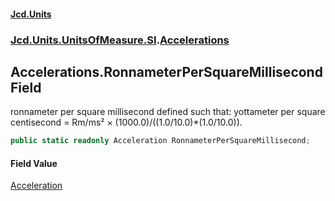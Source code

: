 #### [Jcd.Units](index.md 'index')
### [Jcd.Units.UnitsOfMeasure.SI](Jcd.Units.UnitsOfMeasure.SI.md 'Jcd.Units.UnitsOfMeasure.SI').[Accelerations](Accelerations.md 'Jcd.Units.UnitsOfMeasure.SI.Accelerations')

## Accelerations.RonnameterPerSquareMillisecond Field

ronnameter per square millisecond defined such that: yottameter per square centisecond = Rm/ms² × (1000.0)/((1.0/10.0)*(1.0/10.0)).

```csharp
public static readonly Acceleration RonnameterPerSquareMillisecond;
```

#### Field Value
[Acceleration](Acceleration.md 'Jcd.Units.UnitTypes.Acceleration')